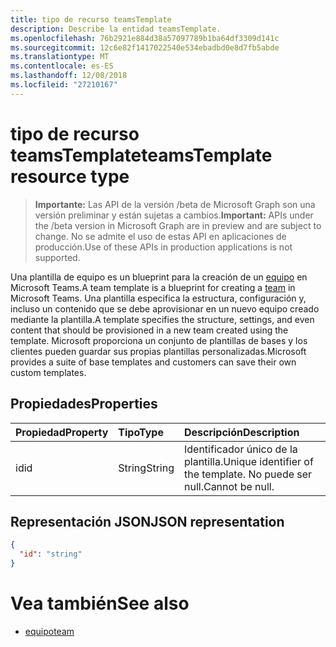 ```yaml
---
title: tipo de recurso teamsTemplate
description: Describe la entidad teamsTemplate.
ms.openlocfilehash: 76b2921e884d38a57097789b1ba64df3309d141c
ms.sourcegitcommit: 12c6e82f1417022540e534ebadbd0e8d7fb5abde
ms.translationtype: MT
ms.contentlocale: es-ES
ms.lasthandoff: 12/08/2018
ms.locfileid: "27210167"
---
```

# <a name="teamstemplate-resource-type"></a><span data-ttu-id="dfd4a-103">tipo de recurso teamsTemplate</span><span class="sxs-lookup"><span data-stu-id="dfd4a-103">teamsTemplate resource type</span></span>

> <span data-ttu-id="dfd4a-104">**Importante:** Las API de la versión /beta de Microsoft Graph son una versión preliminar y están sujetas a cambios.</span><span class="sxs-lookup"><span data-stu-id="dfd4a-104">**Important:** APIs under the /beta version in Microsoft Graph are in preview and are subject to change.</span></span> <span data-ttu-id="dfd4a-105">No se admite el uso de estas API en aplicaciones de producción.</span><span class="sxs-lookup"><span data-stu-id="dfd4a-105">Use of these APIs in production applications is not supported.</span></span>

<span data-ttu-id="dfd4a-106">Una plantilla de equipo es un blueprint para la creación de un [equipo](../resources/team.md) en Microsoft Teams.</span><span class="sxs-lookup"><span data-stu-id="dfd4a-106">A team template is a blueprint for creating a [team](../resources/team.md) in Microsoft Teams.</span></span> <span data-ttu-id="dfd4a-107">Una plantilla especifica la estructura, configuración y, incluso un contenido que se debe aprovisionar en un nuevo equipo creado mediante la plantilla.</span><span class="sxs-lookup"><span data-stu-id="dfd4a-107">A template specifies the structure, settings, and even content that should be provisioned in a new team created using the template.</span></span> <span data-ttu-id="dfd4a-108">Microsoft proporciona un conjunto de plantillas de bases y los clientes pueden guardar sus propias plantillas personalizadas.</span><span class="sxs-lookup"><span data-stu-id="dfd4a-108">Microsoft provides a suite of base templates and customers can save their own custom templates.</span></span>

## <a name="properties"></a><span data-ttu-id="dfd4a-109">Propiedades</span><span class="sxs-lookup"><span data-stu-id="dfd4a-109">Properties</span></span>

| <span data-ttu-id="dfd4a-110">Propiedad</span><span class="sxs-lookup"><span data-stu-id="dfd4a-110">Property</span></span>            | <span data-ttu-id="dfd4a-111">Tipo</span><span class="sxs-lookup"><span data-stu-id="dfd4a-111">Type</span></span>     | <span data-ttu-id="dfd4a-112">Descripción</span><span class="sxs-lookup"><span data-stu-id="dfd4a-112">Description</span></span> |
|:------------------- |:-------- |:----------- |
| <span data-ttu-id="dfd4a-113">id</span><span class="sxs-lookup"><span data-stu-id="dfd4a-113">id</span></span>                  | <span data-ttu-id="dfd4a-114">String</span><span class="sxs-lookup"><span data-stu-id="dfd4a-114">String</span></span>   | <span data-ttu-id="dfd4a-115">Identificador único de la plantilla.</span><span class="sxs-lookup"><span data-stu-id="dfd4a-115">Unique identifier of the template.</span></span> <span data-ttu-id="dfd4a-116">No puede ser null.</span><span class="sxs-lookup"><span data-stu-id="dfd4a-116">Cannot be null.</span></span> |

## <a name="json-representation"></a><span data-ttu-id="dfd4a-117">Representación JSON</span><span class="sxs-lookup"><span data-stu-id="dfd4a-117">JSON representation</span></span>

<!-- {
  "blockType": "resource",
  "@odata.type": "microsoft.graph.teamsTemplate",
  "baseType": "microsoft.graph.entity"
}-->

```json
{
  "id": "string"
}
```

# <a name="see-also"></a><span data-ttu-id="dfd4a-118">Vea también</span><span class="sxs-lookup"><span data-stu-id="dfd4a-118">See also</span></span>

- [<span data-ttu-id="dfd4a-119">equipo</span><span class="sxs-lookup"><span data-stu-id="dfd4a-119">team</span></span>](team.md)

